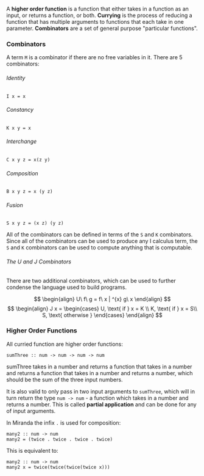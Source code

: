 
A **higher order function** is a function that either takes in a function as an input, or returns a function, or both. **Currying** is the process of reducing a function that has multiple arguments to functions that each take in one parameter. **Combinators** are a set of general purpose "particular functions". 

### Combinators

A term `M` is a combinator if there are no free variables in it. There are 5 combinators:

###### Identity
```
I x = x
```

###### Constancy
```
K x y = x
```

###### Interchange

```
C x y z = x(z y)
```

###### Composition
```
B x y z = x (y z)
```

###### Fusion

```
S x y z = (x z) (y z)
```

All of the combinators can be defined in terms of the `S` and `K` combinators. Since all of the combinators can be used to produce any I calculus term, the `S` and `K` combinators can be used to compute anything that is computable.

###### The U and J Combinators

There are two additional combinators, which can be used to further condense the language used to build programs.

$$
\begin{align}
U\ f\ g = f\ x | ^{x} g\ x
\end{align}
$$
$$
\begin{align}
J x = 
\begin{cases} 
U, \text{ if } x = K \\
K, \text{ if } x = S\\
S, \text{ otherwise } 
\end{cases}
\end{align}
$$

### Higher Order Functions

All curried function are higher order functions:

```
sumThree :: num -> num -> num -> num
```

sumThree takes in a number and returns a function that takes in a number and returns a function that takes in a number and returns a number, which should be the sum of the three input numbers. 

It is also valid to only pass in two input arguments to `sumThree`, which will in turn return the type `num -> num` - a function which takes in a number and returns a number. This is called **partial application** and can be done for any of input arguments.

In Miranda the infix `.` is used for composition:

```
many2 :: num -> num
many2 = (twice . twice . twice . twice)
```

This is equivalent to:

```
many2 :: num -> num
many2 x = twice(twice(twice(twice x)))
``` 